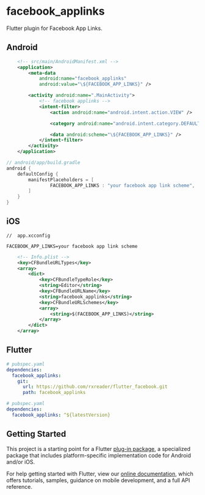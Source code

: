 # facebook_applinks

Flutter plugin for Facebook App Links.

## Android

```xml
    <!-- src/main/AndroidManifest.xml -->
    <application>
        <meta-data
            android:name="facebook_applinks"
            android:value="\${FACEBOOK_APP_LINKS}" />

        <activity android:name=".MainActivity">
            <!-- facebook applinks -->
            <intent-filter>
                <action android:name="android.intent.action.VIEW" />

                <category android:name="android.intent.category.DEFAULT" />

                <data android:scheme="\${FACEBOOK_APP_LINKS}" />
            </intent-filter>
        </activity>
    </application>
```

```groovy
// android/app/build.gradle
android {
    defaultConfig {
        manifestPlaceholders = [
                FACEBOOK_APP_LINKS : "your facebook app link scheme",
        ]
    }
}
```

## iOS

```
//  app.xcconfig

FACEBOOK_APP_LINKS=your facebook app link scheme
```

```xml
	<!-- Info.plist -->
	<key>CFBundleURLTypes</key>
	<array>
		<dict>
			<key>CFBundleTypeRole</key>
			<string>Editor</string>
			<key>CFBundleURLName</key>
			<string>facebook_applinks</string>
			<key>CFBundleURLSchemes</key>
			<array>
				<string>$(FACEBOOK_APP_LINKS)</string>
			</array>
		</dict>
	</array>
```

## Flutter

```yaml
# pubspec.yaml
dependencies:
  facebook_applinks:
    git:
      url: https://github.com/rxreader/flutter_facebook.git
      path: facebook_applinks
```

```yaml
# pubspec.yaml
dependencies:
  facebook_applinks: ^${latestVersion}
```

## Getting Started

This project is a starting point for a Flutter
[plug-in package](https://flutter.dev/developing-packages/),
a specialized package that includes platform-specific implementation code for
Android and/or iOS.

For help getting started with Flutter, view our
[online documentation](https://flutter.dev/docs), which offers tutorials,
samples, guidance on mobile development, and a full API reference.

